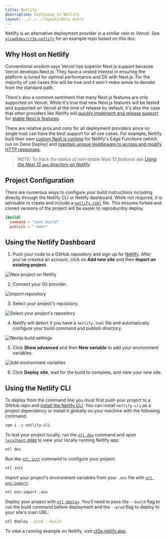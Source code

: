 ```yaml
---
title: Netlify
description: Deploying to Netlify
layout: ../../../layouts/docs.astro
---
```


Netlify is an alternative deployment provider in a similar vein to Vercel. See [`ajcwebdev/ct3a-netlify`](https://github.com/ajcwebdev/ct3a-netlify) for an example repo based on this doc.

## Why Host on Netlify

Conventional wisdom says Vercel has superior Next.js support because Vercel develops Next.js. They have a vested interest in ensuring the platform is tuned for optimal performance and DX with Next.js. For the majority of use cases this will be true and it won't make sense to deviate from the standard path.

There's also a common sentiment that many Next.js features are only supported on Vercel. While it's true that new Next.js features will be tested and supported on Vercel at the time of release by default, it's also the case that other providers like Netlify will [quickly implement and release support](https://www.netlify.com/blog/deploy-nextjs-13/) for [stable Next.js features](https://docs.netlify.com/integrations/frameworks/next-js/overview/).

There are relative pros and cons for all deployment providers since no single host can have the best support for all use cases. For example, Netlify built their own [custom Next.js runtime](https://github.com/netlify/next-runtime) for Netlify's Edge Functions (which run on Deno Deploy) and [maintain unique middleware to access and modify HTTP responses](https://github.com/netlify/next-runtime#nextjs-middleware-on-netlify).

> _NOTE: To track the status of non-stable Next 13 features see [Using the Next 13 `app` directory on Netlify](https://github.com/netlify/next-runtime/discussions/1724)._

## Project Configuration

There are numerous ways to configure your build instructions including directly through the Netlify CLI or Netlify dashboard. While not required, it is advisable to create and include a [`netlify.toml`](https://docs.netlify.com/configure-builds/file-based-configuration/) file. This ensures forked and cloned versions of the project will be easier to reproducibly deploy.

```toml
[build]
  command = "next build"
  publish = ".next"
```

## Using the Netlify Dashboard

1. Push your code to a GitHub repository and sign up for [Netlify](https://app.netlify.com/signup). After you've created an account, click on **Add new site** and then **Import an existing project**.

![New project on Netlify](/images/netlify-01-new-project.webp)

2. Connect your Git provider.

![Import repository](/images/netlify-02-connect-to-git-provider.webp)

3. Select your project's repository.

![Select your project's repository](/images/netlify-03-pick-a-repository-from-github.webp)

4. Netlify will detect if you have a `netlify.toml` file and automatically configure your build command and publish directory.

![Nextjs build settings](/images/netlify-04-configure-build-settings.webp)

5. Click **Show advanced** and then **New variable** to add your environment variables.

![Add environment variables](/images/netlify-05-env-vars.webp)

6. Click **Deploy site**, wait for the build to complete, and view your new site.

## Using the Netlify CLI

To deploy from the command line you must first push your project to a GitHub repo and [install the Netlify CLI](https://docs.netlify.com/cli/get-started/). You can install `netlify-cli` as a project dependency or install it globally on your machine with the following command:

```bash
npm i -g netlify-cli
```

To test your project locally, run the [`ntl dev`](https://docs.netlify.com/cli/get-started/#run-a-local-development-environment) command and open [`localhost:8888`](http://localhost:8888/) to view your locally running Netlify app:

```bash
ntl dev
```

Run the [`ntl init`](https://docs.netlify.com/cli/get-started/#continuous-deployment) command to configure your project:

```bash
ntl init
```

Import your project's environment variables from your `.env` file with [`ntl env:import`](https://cli.netlify.com/commands/env#envimport):

```bash
ntl env:import .env
```

Deploy your project with [`ntl deploy`](https://docs.netlify.com/cli/get-started/#manual-deploys). You'll need to pass the `--build` flag to run the build command before deployment and the `--prod` flag to deploy to your site's main URL:

```bash
ntl deploy --prod --build
```

To view a running example on Netlify, visit [ct3a.netlify.app](https://ct3a.netlify.app/).

